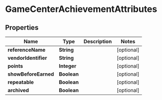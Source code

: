 

# GameCenterAchievementAttributes


## Properties

| Name | Type | Description | Notes |
|------------ | ------------- | ------------- | -------------|
|**referenceName** | **String** |  |  [optional] |
|**vendorIdentifier** | **String** |  |  [optional] |
|**points** | **Integer** |  |  [optional] |
|**showBeforeEarned** | **Boolean** |  |  [optional] |
|**repeatable** | **Boolean** |  |  [optional] |
|**archived** | **Boolean** |  |  [optional] |



